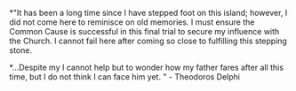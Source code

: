 *"It has been a long time since I have stepped foot on this island; however, I did not come here to reminisce on old memories. I must ensure the Common Cause is successful in this final trial to secure my influence with the Church. I cannot fail here after coming so close to fulfilling this stepping stone. 

*...Despite my I cannot help but to wonder how my father fares after all this time, but I do not think I can face him yet. " - Theodoros Delphi

